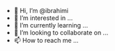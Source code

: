 - 👋 Hi, I’m @ibrahimi
- 👀 I’m interested in ...
- 🌱 I’m currently learning ...
- 💞️ I’m looking to collaborate on ...
- 📫 How to reach me ...

<!---
ibrahimiii/ibrahimiii is a ✨ special ✨ repository because its `README.md` (this file) appears on your GitHub profile.
You can click the Preview link to take a look at your changes.
--->
